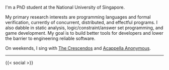 
I'm a PhD student at the National University of Singapore.

My primary research interests are programming languages and formal verification, currently of concurrent, distributed, and effectful programs.
I also dabble in static analysis, logic/constraint/answer set programming, and game development.
My goal is to build better tools for developers and lower the barrier to engineering reliable software.

On weekends, I sing with [The Crescendos](https://www.instagram.com/the_crescendos/) and [Acappella Anonymous](https://www.instagram.com/acappellaanonymous/).

---

{{< social >}}
